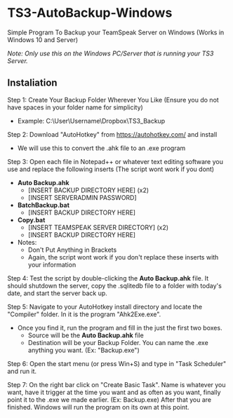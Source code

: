 # TS3-AutoBackup-Windows
Simple Program To Backup your TeamSpeak Server on Windows (Works in Windows 10 and Server)

*Note: Only use this on the Windows PC/Server that is running your TS3 Server.*

## Instaliation

Step 1: Create Your Backup Folder Wherever You Like (Ensure you do not have spaces in your folder name for simplicity)
* Example: C:\User\Username\Dropbox\TS3_Backup

Step 2: Download "AutoHotkey" from https://autohotkey.com/ and install 
* We will use this to convert the .ahk file to an .exe program

Step 3: Open each file in Notepad++ or whatever text editing software you use and replace the following inserts (The script wont work if you dont)
* **Auto Backup.ahk**
	* [INSERT BACKUP DIRECTORY HERE] (x2)
	* [INSERT SERVERADMIN PASSWORD]
* **BatchBackup.bat**
	* [INSERT BACKUP DIRECTORY HERE]
* **Copy.bat**
	* [INSERT TEAMSPEAK SERVER DIRECTORY] (x2)
	* [INSERT BACKUP DIRECTORY HERE]
* Notes:
	* Don't Put Anything in Brackets
	* Again, the script wont work if you don't replace these inserts with your information
	
Step 4: Test the script by double-clicking the **Auto Backup.ahk** file. It should shutdown the server, copy the .sqlitedb file to a folder with today's date, and start the server back up.

Step 5: Navigate to your AutoHotkey install directory and locate the "Compiler" folder. In it is the program "Ahk2Exe.exe". 
* Once you find it, run the program and fill in the just the first two boxes.
	* Source will be the **Auto Backup.ahk** file
	* Destination will be your Backup Folder. You can name the .exe anything you want. (Ex: "Backup.exe")
	
Step 6: Open the start menu (or press Win+S) and type in "Task Scheduler" and run it.

Step 7: On the right bar click on "Create Basic Task". Name is whatever you want, have it trigger at the time you want and as often as you want, finally point it to the .exe we made earlier. (Ex: Backup.exe) After that you are finished. Windows will run the program on its own at this point.

